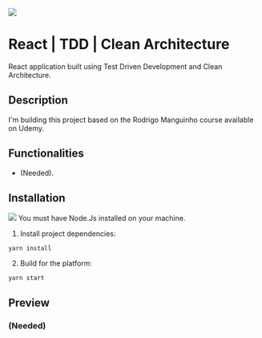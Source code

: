 
![](https://i.imgur.com/DNQ4Etm.png)
# React | TDD | Clean Architecture
React application built using Test Driven Development and Clean Architecture.

## Description
I'm building this project based on the Rodrigo Manguinho course available on Udemy.


## Functionalities
- (Needed).



## Installation
![](https://img.shields.io/static/v1?label=Node.js&message=Atenção&color=orange) You must have Node.Js installed on your machine.

1) Install project dependencies:
```
yarn install
```
2) Build for the platform:
```
yarn start
```

## Preview

### (Needed)

